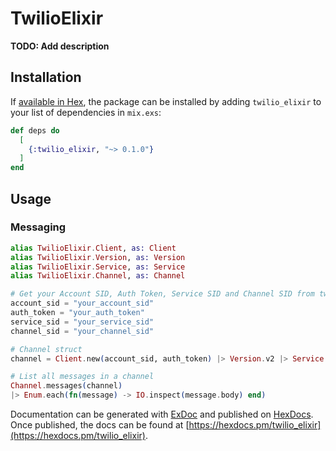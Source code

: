 # TwilioElixir

**TODO: Add description**

## Installation

If [available in Hex](https://hex.pm/docs/publish), the package can be installed
by adding `twilio_elixir` to your list of dependencies in `mix.exs`:

```elixir
def deps do
  [
    {:twilio_elixir, "~> 0.1.0"}
  ]
end
```

## Usage

### Messaging

```elixir
alias TwilioElixir.Client, as: Client
alias TwilioElixir.Version, as: Version
alias TwilioElixir.Service, as: Service
alias TwilioElixir.Channel, as: Channel

# Get your Account SID, Auth Token, Service SID and Channel SID from twilio.com/console
account_sid = "your_account_sid"
auth_token = "your_auth_token"
service_sid = "your_service_sid"
channel_sid = "your_channel_sid"

# Channel struct
channel = Client.new(account_sid, auth_token) |> Version.v2 |> Service.new(service_sid) |> Channel.new(channel_sid)

# List all messages in a channel
Channel.messages(channel)
|> Enum.each(fn(message) -> IO.inspect(message.body) end)
```


Documentation can be generated with [ExDoc](https://github.com/elixir-lang/ex_doc)
and published on [HexDocs](https://hexdocs.pm). Once published, the docs can
be found at [https://hexdocs.pm/twilio_elixir](https://hexdocs.pm/twilio_elixir).
